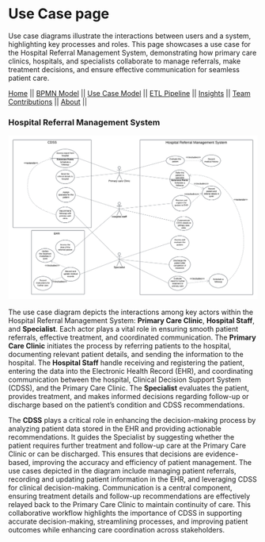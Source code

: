 # Use Case page

  Use case diagrams illustrate the interactions between users and a system, highlighting key processes and roles. This page showcases a use case for the Hospital Referral Management System, demonstrating how primary care clinics, hospitals, and specialists collaborate to manage referrals, make treatment decisions, and ensure effective communication for seamless patient care.


[Home](./index.md) ||
[BPMN Model](./bpmn.md) ||
[Use Case Model](./use_case.md) ||
[ETL Pipeline](./etl_pipeline.md) ||
[Insights](./insights.md) ||
[Team Contributions](./team_contrib.md) ||
[About](./about.md) ||

### Hospital Referral Management System

![use_case_diagram](./assets/Use_case_diagram.png)

The use case diagram depicts the interactions among key actors within the Hospital Referral Management System: **Primary Care Clinic**, **Hospital Staff**, and **Specialist**. Each actor plays a vital role in ensuring smooth patient referrals, effective treatment, and coordinated communication. The **Primary Care Clinic** initiates the process by referring patients to the hospital, documenting relevant patient details, and sending the information to the hospital. The **Hospital Staff** handle receiving and registering the patient, entering the data into the Electronic Health Record (EHR), and coordinating communication between the hospital, Clinical Decision Support System (CDSS), and the Primary Care Clinic. The **Specialist** evaluates the patient, provides treatment, and makes informed decisions regarding follow-up or discharge based on the patient’s condition and CDSS recommendations.

The **CDSS** plays a critical role in enhancing the decision-making process by analyzing patient data stored in the EHR and providing actionable recommendations. It guides the Specialist by suggesting whether the patient requires further treatment and follow-up care at the Primary Care Clinic or can be discharged. This ensures that decisions are evidence-based, improving the accuracy and efficiency of patient management. The use cases depicted in the diagram include managing patient referrals, recording and updating patient information in the EHR, and leveraging CDSS for clinical decision-making. Communication is a central component, ensuring treatment details and follow-up recommendations are effectively relayed back to the Primary Care Clinic to maintain continuity of care. This collaborative workflow highlights the importance of CDSS in supporting accurate decision-making, streamlining processes, and improving patient outcomes while enhancing care coordination across stakeholders.
